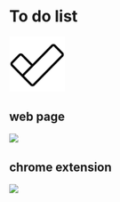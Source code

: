 # To do list

<img src="icon.png" width="100"  >

## web page

<img src=".images\Screenshot-1.png">

## chrome extension

<img src=".images\Screenshot-2.png">
